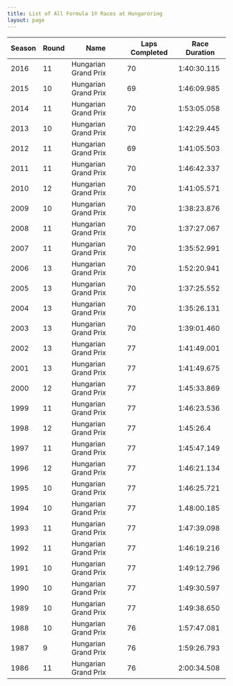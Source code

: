 ```yaml
---
title: List of All Formula 1® Races at Hungaroring
layout: page
---
```



| Season | Round | Name | Laps Completed | Race Duration |
|--|--|--|--|--|
| 2016 | 11 | Hungarian Grand Prix | 70 | 1:40:30.115 |
| 2015 | 10 | Hungarian Grand Prix | 69 | 1:46:09.985 |
| 2014 | 11 | Hungarian Grand Prix | 70 | 1:53:05.058 |
| 2013 | 10 | Hungarian Grand Prix | 70 | 1:42:29.445 |
| 2012 | 11 | Hungarian Grand Prix | 69 | 1:41:05.503 |
| 2011 | 11 | Hungarian Grand Prix | 70 | 1:46:42.337 |
| 2010 | 12 | Hungarian Grand Prix | 70 | 1:41:05.571 |
| 2009 | 10 | Hungarian Grand Prix | 70 | 1:38:23.876 |
| 2008 | 11 | Hungarian Grand Prix | 70 | 1:37:27.067 |
| 2007 | 11 | Hungarian Grand Prix | 70 | 1:35:52.991 |
| 2006 | 13 | Hungarian Grand Prix | 70 | 1:52:20.941 |
| 2005 | 13 | Hungarian Grand Prix | 70 | 1:37:25.552 |
| 2004 | 13 | Hungarian Grand Prix | 70 | 1:35:26.131 |
| 2003 | 13 | Hungarian Grand Prix | 70 | 1:39:01.460 |
| 2002 | 13 | Hungarian Grand Prix | 77 | 1:41:49.001 |
| 2001 | 13 | Hungarian Grand Prix | 77 | 1:41:49.675 |
| 2000 | 12 | Hungarian Grand Prix | 77 | 1:45:33.869 |
| 1999 | 11 | Hungarian Grand Prix | 77 | 1:46:23.536 |
| 1998 | 12 | Hungarian Grand Prix | 77 | 1:45:26.4 |
| 1997 | 11 | Hungarian Grand Prix | 77 | 1:45:47.149 |
| 1996 | 12 | Hungarian Grand Prix | 77 | 1:46:21.134 |
| 1995 | 10 | Hungarian Grand Prix | 77 | 1:46:25.721 |
| 1994 | 10 | Hungarian Grand Prix | 77 | 1.48:00.185 |
| 1993 | 11 | Hungarian Grand Prix | 77 | 1:47:39.098 |
| 1992 | 11 | Hungarian Grand Prix | 77 | 1:46:19.216 |
| 1991 | 10 | Hungarian Grand Prix | 77 | 1:49:12.796 |
| 1990 | 10 | Hungarian Grand Prix | 77 | 1:49:30.597 |
| 1989 | 10 | Hungarian Grand Prix | 77 | 1:49:38.650 |
| 1988 | 10 | Hungarian Grand Prix | 76 | 1:57:47.081 |
| 1987 | 9 | Hungarian Grand Prix | 76 | 1:59:26.793 |
| 1986 | 11 | Hungarian Grand Prix | 76 | 2:00:34.508 |


